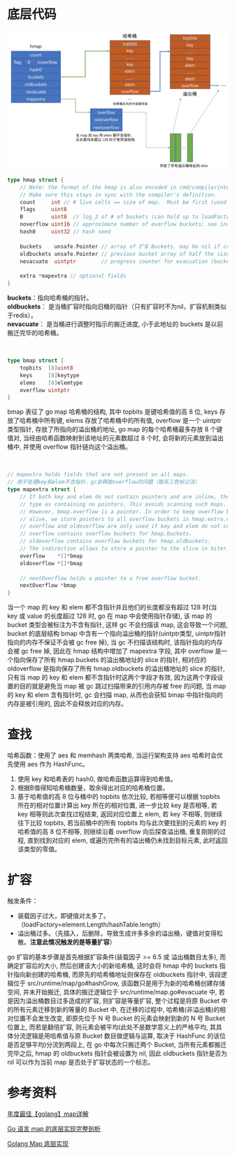 # 底层代码
<img src="https://raw.githubusercontent.com/dark-tone/notes/main/Golang/imgs/4.jpg" width="700px">

``` go
type hmap struct {
	// Note: the format of the hmap is also encoded in cmd/compile/internal/gc/reflect.go.
	// Make sure this stays in sync with the compiler's definition.
	count     int // # live cells == size of map.  Must be first (used by len() builtin)
	flags     uint8
	B         uint8  // log_2 of # of buckets (can hold up to loadFactor * 2^B items)
	noverflow uint16 // approximate number of overflow buckets; see incrnoverflow for details
	hash0     uint32 // hash seed

	buckets    unsafe.Pointer // array of 2^B Buckets. may be nil if count==0.
	oldbuckets unsafe.Pointer // previous bucket array of half the size, non-nil only when growing
	nevacuate  uintptr        // progress counter for evacuation (buckets less than this have been evacuated)

	extra *mapextra // optional fields
}
```
**buckets**：指向哈希桶的指针。<br>
**oldbuckets**： 是当桶扩容时指向旧桶的指针（只有扩容时不为nil，扩容机制类似于redis）。<br>
**nevacuate**： 是当桶进行调整时指示的搬迁进度, 小于此地址的 buckets 是以前搬迁完毕的哈希桶。

<br>

``` go
type bmap struct {
    topbits  [8]uint8
    keys     [8]keytype
    elems    [8]elemtype
    overflow uintptr
}
```
bmap 表征了 go map 哈希桶的结构, 其中 topbits 是键哈希值的高 8 位, keys 存放了哈希桶中所有键, elems 存放了哈希桶中的所有值, overflow 是一个 uintptr 类型指针, 存放了所指向的溢出桶的地址, go map 的每个哈希桶最多存放 8 个键值对, 当经由哈希函数映射到该地址的元素数超过 8 个时, 会将新的元素放到溢出桶中, 并使用 overflow 指针链向这个溢出桶。

<br>

``` go
// mapextra holds fields that are not present on all maps.
// 用于处理key和elem不含指针，gc会释放overflow的问题（联系三色标记法）
type mapextra struct {
	// If both key and elem do not contain pointers and are inline, then we mark bucket
	// type as containing no pointers. This avoids scanning such maps.
	// However, bmap.overflow is a pointer. In order to keep overflow buckets
	// alive, we store pointers to all overflow buckets in hmap.extra.overflow and hmap.extra.oldoverflow.
	// overflow and oldoverflow are only used if key and elem do not contain pointers.
	// overflow contains overflow buckets for hmap.buckets.
	// oldoverflow contains overflow buckets for hmap.oldbuckets.
	// The indirection allows to store a pointer to the slice in hiter.
	overflow    *[]*bmap
	oldoverflow *[]*bmap

	// nextOverflow holds a pointer to a free overflow bucket.
	nextOverflow *bmap
}
```
当一个 map 的 key 和 elem 都不含指针并且他们的长度都没有超过 128 时(当 key 或 value 的长度超过 128 时, go 在 map 中会使用指针存储), 该 map 的 bucket 类型会被标注为不含有指针, 这样 gc 不会扫描该 map, 这会导致一个问题, bucket 的底层结构 bmap 中含有一个指向溢出桶的指针(uintptr类型, uintptr指针指向的内存不保证不会被 gc free 掉), 当 gc 不扫描该结构时, 该指针指向的内存会被 gc free 掉, 因此在 hmap 结构中增加了 mapextra 字段, 其中 overflow 是一个指向保存了所有 hmap.buckets 的溢出桶地址的 slice 的指针, 相对应的 oldoverflow 是指向保存了所有 hmap.oldbuckets 的溢出桶地址的 slice 的指针, 只有当 map 的 key 和 elem 都不含指针时这两个字段才有效, 因为这两个字段设置的目的就是避免当 map 被 gc 跳过扫描带来的引用内存被 free 的问题, 当 map 的 key 和 elem 含有指针时, gc 会扫描 map, 从而也会获知 bmap 中指针指向的内存是被引用的, 因此不会释放对应的内存。

# 查找
哈希函数：使用了 aes 和 memhash 两类哈希, 当运行架构支持 aes 哈希时会优先使用 aes 作为 HashFunc。

1. 使用 key 和哈希表的 hash0, 做哈希函数运算得到哈希值。
2. 根据B值得知哈希桶数量，取余得出对应的哈希桶位置。
3. 基于哈希值的高 8 位与桶中的 topbits 依次比较, 若相等便可以根据 topbits 所在的相对位置计算出 key 所在的相对位置, 进一步比较 key 是否相等, 若 key 相等则此次查找过程结束, 返回对应位置上 elem, 若 key 不相等, 则继续往下比较 topbits, 若当前桶中的所有 topbits 均与此次要找到的元素的 key 的哈希值的高 8 位不相等, 则继续沿着 overflow 向后探查溢出桶, 重复刚刚的过程, 直到找到对应的 elem, 或遍历完所有的溢出桶仍未找到目标元素, 此时返回该类型的零值。

# 扩容
触发条件：
- 装载因子过大，即键值对太多了。（loadFactory=element.Length/hashTable.length）
- 溢出桶过多。（先插入，后删除，导致生成许多多余的溢出桶，键值对变得松散。**注意此情况触发的是等量扩容**）

go 扩容的基本步骤是首先根据扩容条件(装载因子 >= 6.5 或 溢出桶数目太多), 而确定扩容后的大小, 然后创建该大小的新哈希桶, 这时会将 hmap 中的 buckets 指针指向新创建的哈希桶, 而原先的哈希桶地址则保存在 oldbuckets 指针中, 该段逻辑位于 src/runtime/map/go#hashGrow, 该函数只是用于为新的哈希桶创建存储空间, 并未开始搬迁, 具体的搬迁逻辑位于 src/runtime/map.go#evacuate 中, 若是因为溢出桶数目过多造成的扩容, 则扩容是等量扩容, 整个过程是将原 Bucket 中的所有元素迁移到新的等量的 Bucket 中, 在迁移的过程中, 哈希桶(非溢出桶)的相对位置不会发生改变, 即原先位于 N 号 Bucket 的元素会映射到新的 N 号 Bucket 位置上, 而若是翻倍扩容, 则元素会被平均(此处不是数学意义上的严格平均, 其具体分流逻辑是用哈希值与原 Bucket 数目做逻辑与运算, 取决于 HashFunc 的该位是否足够平均)分流到两段上, 在 go 中每次只搬迁两个 Bucket, 当所有元素都搬迁完毕之后, hmap 的 oldbuckets 指针会被设置为 nil, 因此 oldbuckets 指针是否为 nil 可以作为当前 map 是否处于扩容状态的一个标志。

# 参考资料
[年度最佳【golang】map详解](https://segmentfault.com/a/1190000023879178)

[Go 语言 map 的底层实现完整剖析](https://zhuanlan.zhihu.com/p/406751292)

[Golang Map 底层实现](https://blog.csdn.net/jacson__/article/details/124742748)